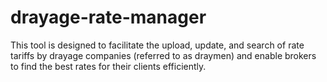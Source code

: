 # drayage-rate-manager
This tool is designed to facilitate the upload, update, and search of rate tariffs by drayage companies (referred to as draymen) and enable brokers to find the best rates for their clients efficiently. 
